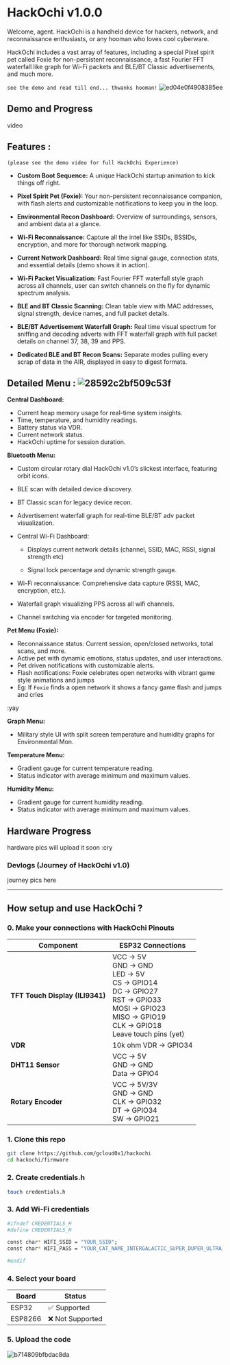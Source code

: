 # HackOchi v1.0.0

Welcome, agent. HackOchi is a handheld device for hackers, network, and reconnaissance enthusiasts, or any hooman who loves cool cyberware.

HackOchi includes a vast array of features, including a special Pixel spirit pet called Foxie for non-persistent reconnaissance, a fast Fourier FFT waterfall like graph for Wi-Fi packets and BLE/BT Classic advertisements, and much more.

```see the demo and read till end... thwanks hooman!```  ![ed04e0f4908385ee](https://github.com/user-attachments/assets/f5e06e49-372e-46ec-aeb0-738799668609)

## Demo and Progress

video

## Features :
```(please see the demo video for full HackOchi Experience)```  


- **Custom Boot Sequence:** A unique HackOchi startup animation to kick things off right.

- **Pixel Spirit Pet (Foxie):** Your non-persistent reconnaissance companion, with flash alerts and customizable notifications to keep you in the loop.

- **Environmental Recon Dashboard:** Overview of surroundings, sensors, and ambient data at a glance.

- **Wi-Fi Reconnaissance:** Capture all the intel like SSIDs, BSSIDs, encryption, and more for thorough network mapping.

- **Current Network Dashboard:** Real time signal gauge, connection stats, and essential details (demo shows it in action).

- **Wi-Fi Packet Visualization:** Fast Fourier FFT waterfall style graph across all channels, user can switch channels on the fly for dynamic spectrum analysis.

- **BLE and BT Classic Scanning:** Clean table view with MAC addresses, signal strength, device names, and full packet details.

- **BLE/BT Advertisement Waterfall Graph:** Real time visual spectrum for sniffing and decoding adverts with FFT waterfall graph with full packet details on channel 37, 38, 39 and PPS.

- **Dedicated BLE and BT Recon Scans:** Separate modes pulling every scrap of data in the AIR, displayed in easy to digest formats.



## Detailed Menu : ![28592c2bf509c53f](https://github.com/user-attachments/assets/22b4d902-1c84-43f4-989e-983c66de3120)


**Central Dashboard:**

- Current heap memory usage for real-time system insights.
- Time, temperature, and humidity readings.
- Battery status via VDR.
- Current network status.
- HackOchi uptime for session duration.

**Bluetooth Menu:**

- Custom circular rotary dial HackOchi v1.0’s slickest interface, featuring orbit icons.
- BLE scan with detailed device discovery.
- BT Classic scan for legacy device recon.
- Advertisement waterfall graph for real-time BLE/BT adv packet visualization.

- Central Wi-Fi Dashboard:

    - Displays current network details (channel, SSID, MAC, RSSI, signal strength etc)

    - Signal lock percentage and dynamic strength gauge.

- Wi-Fi reconnaissance: Comprehensive data capture (RSSI, MAC, encryption, etc.).
- Waterfall graph visualizing PPS across all wifi channels.
- Channel switching via encoder for targeted monitoring.


**Pet Menu (Foxie):**

- Reconnaissance status: Current session, open/closed networks, total scans, and more.
- Active pet with dynamic emotions, status updates, and user interactions.
- Pet driven notifications with customizable alerts.
- Flash notifications: Foxie celebrates open networks with vibrant game style animations and jumps
- Eg: If ```Foxie``` finds a open network it shows a fancy game flash and jumps and cries 

:yay

**Graph Menu:**

- Military style UI with split screen temperature and humidity graphs for Environmental Mon.

**Temperature Menu:**

- Gradient gauge for current temperature reading.
- Status indicator with average minimum and maximum values.

**Humidity Menu:**

- Gradient gauge for current humidity reading.
- Status indicator with average minimum and maximum values.


## Hardware Progress

hardware pics will upload it soon :cry

### Devlogs (Journey of HackOchi v1.0)

journey pics here 

---

## How setup and use HackOchi ?

### 0. Make your connections with HackOchi Pinouts

| Component          | ESP32 Connections                                                                 |
|--------------------|-----------------------------------------------------------------------------------|
| **TFT Touch Display (ILI9341)** | VCC → 5V <br> GND → GND <br> LED → 5V <br> CS → GPIO14<br>DC → GPIO27<br>RST → GPIO33<br>MOSI → GPIO23<br>MISO → GPIO19<br>CLK → GPIO18 <br> Leave touch pins (yet)|
| **VDR** | 10k ohm VDR → GPIO34                                                    |
| **DHT11 Sensor**   | VCC → 5V <br> GND → GND <br> Data → GPIO4                                                                     |
| **Rotary Encoder** | VCC → 5V/3V <br> GND → GND <br> CLK → GPIO32<br>DT → GPIO34<br>SW → GPIO21                                       |


### 1. Clone this repo
```bash
git clone https://github.com/gcloud0x1/hackochi 
cd hackochi/firmware
```


### 2. Create credentials.h
```bash
touch credentials.h
```

### 3. Add Wi-Fi credentials
```bash
#ifndef CREDENTIALS_H
#define CREDENTIALS_H

const char* WIFI_SSID = "YOUR_SSID";
const char* WIFI_PASS = "YOUR_CAT_NAME_INTERGALACTIC_SUPER_DUPER_ULTRA_MEGA_ASTEROID_DESTROYER";

#endif
```

### 4. Select your board
| Board   | Status       |
|---------|-------------|
| ESP32   | ✅ Supported |
| ESP8266 | ❌ Not Supported  |

### 5. Upload the code 
![b714809bfbdac8da](https://github.com/user-attachments/assets/e6fe0987-4cc4-4645-85a9-8d735c414025)
